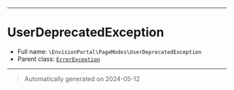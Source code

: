 ***

# UserDeprecatedException





* Full name: `\EnvisionPortal\PageModes\UserDeprecatedException`
* Parent class: [`ErrorException`](../../ErrorException.md)






***
> Automatically generated on 2024-05-12
